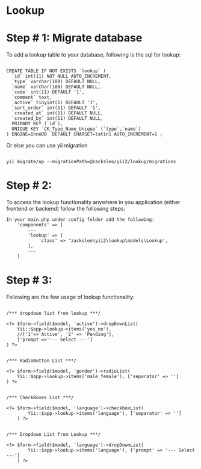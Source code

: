 Lookup
=================


Step # 1:  Migrate database
=========

To add a lookup table to your database, following is the sql for lookup:

```

CREATE TABLE IF NOT EXISTS `lookup` (
  `id` int(11) NOT NULL AUTO_INCREMENT,
  `type` varchar(100) DEFAULT NULL,
  `name` varchar(100) DEFAULT NULL,
  `code` int(11) DEFAULT '1',
  `comment` text,
  `active` tinyint(1) DEFAULT '1',
  `sort_order` int(11) DEFAULT '1',
  `created_at` int(11) DEFAULT NULL,
  `created_by` int(11) DEFAULT NULL,	  
  PRIMARY KEY (`id`),
  UNIQUE KEY `CK_Type_Name_Unique` (`type`,`name`)	  
) ENGINE=InnoDB  DEFAULT CHARSET=latin1 AUTO_INCREMENT=1 ;

```

Or else you can use yii migration
	
```
	
yii migrate/up --migrationPath=@zacksleo/yii2/lookup/migrations

```


Step # 2:
=========

To access the lookup functionality anywhere in you application (either frontend or backend) follow the following steps:
```
In your main.php under config folder add the following:
    'components' => [
        ---
        'lookup' => [
            'class' => 'zacksleo\yii2\lookup\models\Lookup',
        ],
        ---
    ]
```
Step # 3:
=========

Following are the few usage of lookup functionality:

```

/*** dropdown list from lookup ***/

<?= $form->field($model, 'active')->dropDownList(
    Yii::$app->lookup->items('yes_no'),
    //['1'=>'Active', '2' => 'Pending'],
    ['prompt'=>'--- Select ---'] 
) ?>


/*** RadioButton List ***/

<?= $form->field($model, 'gender')->radioList(
    Yii::$app->lookup->items('male_female'), ['separator' => '']
) ?>


/*** CheckBoxes List ***/

<?= $form->field($model, 'language')->checkboxList(
        Yii::$app->lookup->items('language'), ['separator' => '']
    ) ?>


/*** Dropdown List from Lookup ***/

<?= $form->field($model, 'language')->dropDownList(
        Yii::$app->lookup->items('language'), ['prompt' => '--- Select ---']
    ) ?>
	    
```